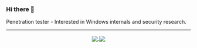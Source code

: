 ### Hi there 👋

Penetration tester - Interested in Windows internals and security research.

------
<p align="center">
  <a href="https://github.com/I4mn0th3r3/I4mn0th3r3">
  <img align="center" src="https://github-readme-stats.vercel.app/api?username=I4mn0th3r3&show_icons=true&theme=highcontrast&include_all_commits=true&hide=pr&count_private=true"/>
    
  <a href="https://github.com/I4mn0th3r3/I4mn0th3r3">
  <img align="center"  src="https://github-readme-stats.vercel.app/api/top-langs?username=I4mn0th3r3&show_icons=true&theme=highcontrast"/>
</p>
